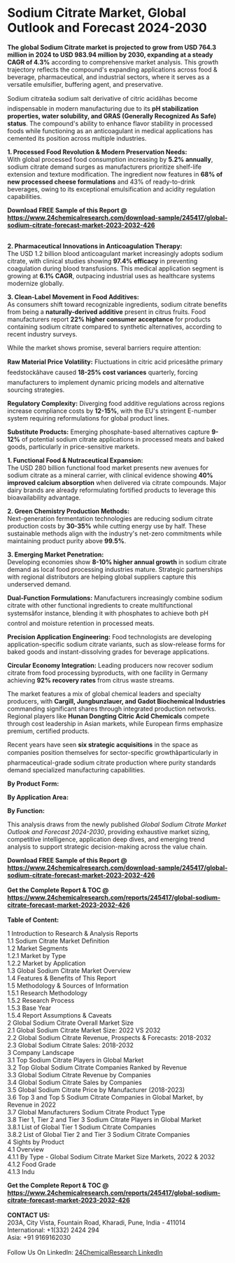 <h1>Sodium Citrate Market, Global Outlook and Forecast 2024-2030</h1><p><strong>The global Sodium Citrate market is projected to grow from USD 764.3 million in 2024 to USD 983.94 million by 2030, expanding at a steady CAGR of 4.3%</strong> according to comprehensive market analysis. This growth trajectory reflects the compound's expanding applications across food &amp; beverage, pharmaceutical, and industrial sectors, where it serves as a versatile emulsifier, buffering agent, and preservative.</p><p>Sodium citrateâa sodium salt derivative of citric acidâhas become indispensable in modern manufacturing due to its <strong>pH stabilization properties, water solubility, and GRAS (Generally Recognized As Safe) status</strong>. The compound's ability to enhance flavor stability in processed foods while functioning as an anticoagulant in medical applications has cemented its position across multiple industries.</p><p><strong>1. Processed Food Revolution &amp; Modern Preservation Needs:</strong><br>
With global processed food consumption increasing by <strong>5.2% annually</strong>, sodium citrate demand surges as manufacturers prioritize shelf-life extension and texture modification. The ingredient now features in <strong>68% of new processed cheese formulations</strong> and 43% of ready-to-drink beverages, owing to its exceptional emulsification and acidity regulation capabilities.</p><div><b>Download FREE Sample of this Report @ 
            <a href="https://www.24chemicalresearch.com/download-sample/245417/global-sodium-citrate-forecast-market-2023-2032-426">
            https://www.24chemicalresearch.com/download-sample/245417/global-sodium-citrate-forecast-market-2023-2032-426</a></b></div><br><p><strong>2. Pharmaceutical Innovations in Anticoagulation Therapy:</strong><br>
The USD 1.2 billion blood anticoagulant market increasingly adopts sodium citrate, with clinical studies showing <strong>97.4% efficacy</strong> in preventing coagulation during blood transfusions. This medical application segment is growing at <strong>6.1% CAGR</strong>, outpacing industrial uses as healthcare systems modernize globally.</p><p><strong>3. Clean-Label Movement in Food Additives:</strong><br>
As consumers shift toward recognizable ingredients, sodium citrate benefits from being a <strong>naturally-derived additive</strong> present in citrus fruits. Food manufacturers report <strong>22% higher consumer acceptance</strong> for products containing sodium citrate compared to synthetic alternatives, according to recent industry surveys.</p><p>While the market shows promise, several barriers require attention:</p><p><strong>Raw Material Price Volatility:</strong> Fluctuations in citric acid pricesâthe primary feedstockâhave caused <strong>18-25% cost variances</strong> quarterly, forcing manufacturers to implement dynamic pricing models and alternative sourcing strategies.</p><p><strong>Regulatory Complexity:</strong> Diverging food additive regulations across regions increase compliance costs by <strong>12-15%</strong>, with the EU's stringent E-number system requiring reformulations for global product lines.</p><p><strong>Substitute Products:</strong> Emerging phosphate-based alternatives capture <strong>9-12%</strong> of potential sodium citrate applications in processed meats and baked goods, particularly in price-sensitive markets.</p><p><strong>1. Functional Food &amp; Nutraceutical Expansion:</strong><br>
The USD 280 billion functional food market presents new avenues for sodium citrate as a mineral carrier, with clinical evidence showing <strong>40% improved calcium absorption</strong> when delivered via citrate compounds. Major dairy brands are already reformulating fortified products to leverage this bioavailability advantage.</p><p><strong>2. Green Chemistry Production Methods:</strong><br>
Next-generation fermentation technologies are reducing sodium citrate production costs by <strong>30-35%</strong> while cutting energy use by half. These sustainable methods align with the industry's net-zero commitments while maintaining product purity above <strong>99.5%</strong>.</p><p><strong>3. Emerging Market Penetration:</strong><br>
Developing economies show <strong>8-10% higher annual growth</strong> in sodium citrate demand as local food processing industries mature. Strategic partnerships with regional distributors are helping global suppliers capture this underserved demand.</p><p><strong>Dual-Function Formulations:</strong> Manufacturers increasingly combine sodium citrate with other functional ingredients to create multifunctional systemsâfor instance, blending it with phosphates to achieve both pH control and moisture retention in processed meats.</p><p><strong>Precision Application Engineering:</strong> Food technologists are developing application-specific sodium citrate variants, such as slow-release forms for baked goods and instant-dissolving grades for beverage applications.</p><p><strong>Circular Economy Integration:</strong> Leading producers now recover sodium citrate from food processing byproducts, with one facility in Germany achieving <strong>92% recovery rates</strong> from citrus waste streams.</p><p>The market features a mix of global chemical leaders and specialty producers, with <strong>Cargill, Jungbunzlauer, and Gadot Biochemical Industries</strong> commanding significant shares through integrated production networks. Regional players like <strong>Hunan Dongting Citric Acid Chemicals</strong> compete through cost leadership in Asian markets, while European firms emphasize premium, certified products.</p><p>Recent years have seen <strong>six strategic acquisitions</strong> in the space as companies position themselves for sector-specific growthâparticularly in pharmaceutical-grade sodium citrate production where purity standards demand specialized manufacturing capabilities.</p><p><strong>By Product Form:</strong></p><p><strong>By Application Area:</strong></p><p><strong>By Function:</strong></p><p>This analysis draws from the newly published <em>Global Sodium Citrate Market Outlook and Forecast 2024-2030</em>, providing exhaustive market sizing, competitive intelligence, application deep dives, and emerging trend analysis to support strategic decision-making across the value chain.</p><div><b>Download FREE Sample of this Report @ 
            <a href="https://www.24chemicalresearch.com/download-sample/245417/global-sodium-citrate-forecast-market-2023-2032-426">
            https://www.24chemicalresearch.com/download-sample/245417/global-sodium-citrate-forecast-market-2023-2032-426</a></b></div><br><div><b>Get the Complete Report & TOC @ 
            <a href="https://www.24chemicalresearch.com/reports/245417/global-sodium-citrate-forecast-market-2023-2032-426">
            https://www.24chemicalresearch.com/reports/245417/global-sodium-citrate-forecast-market-2023-2032-426</a></b></div><br>
            <b>Table of Content:</b><p>1 Introduction to Research & Analysis Reports<br />
    1.1 Sodium Citrate Market Definition<br />
    1.2 Market Segments<br />
        1.2.1 Market by Type<br />
        1.2.2 Market by Application<br />
    1.3 Global Sodium Citrate Market Overview<br />
    1.4 Features & Benefits of This Report<br />
    1.5 Methodology & Sources of Information<br />
        1.5.1 Research Methodology<br />
        1.5.2 Research Process<br />
        1.5.3 Base Year<br />
        1.5.4 Report Assumptions & Caveats<br />
2 Global Sodium Citrate Overall Market Size<br />
    2.1 Global Sodium Citrate Market Size: 2022 VS 2032<br />
    2.2 Global Sodium Citrate Revenue, Prospects & Forecasts: 2018-2032<br />
    2.3 Global Sodium Citrate Sales: 2018-2032<br />
3 Company Landscape<br />
    3.1 Top Sodium Citrate Players in Global Market<br />
    3.2 Top Global Sodium Citrate Companies Ranked by Revenue<br />
    3.3 Global Sodium Citrate Revenue by Companies<br />
    3.4 Global Sodium Citrate Sales by Companies<br />
    3.5 Global Sodium Citrate Price by Manufacturer (2018-2023)<br />
    3.6 Top 3 and Top 5 Sodium Citrate Companies in Global Market, by Revenue in 2022<br />
    3.7 Global Manufacturers Sodium Citrate Product Type<br />
    3.8 Tier 1, Tier 2 and Tier 3 Sodium Citrate Players in Global Market<br />
        3.8.1 List of Global Tier 1 Sodium Citrate Companies<br />
        3.8.2 List of Global Tier 2 and Tier 3 Sodium Citrate Companies<br />
4 Sights by Product<br />
    4.1 Overview<br />
        4.1.1 By Type - Global Sodium Citrate Market Size Markets, 2022 & 2032<br />
        4.1.2 Food Grade<br />
        4.1.3 Indu</p><div><b>Get the Complete Report & TOC @ 
            <a href="https://www.24chemicalresearch.com/reports/245417/global-sodium-citrate-forecast-market-2023-2032-426">
            https://www.24chemicalresearch.com/reports/245417/global-sodium-citrate-forecast-market-2023-2032-426</a></b></div><br><b>CONTACT US:</b><br>
            203A, City Vista, Fountain Road, Kharadi, Pune, India - 411014<br>
            International: +1(332) 2424 294<br>
            Asia: +91 9169162030 <br><br>
            Follow Us On LinkedIn: <a href="https://www.linkedin.com/company/24chemicalresearch/">24ChemicalResearch LinkedIn</a>